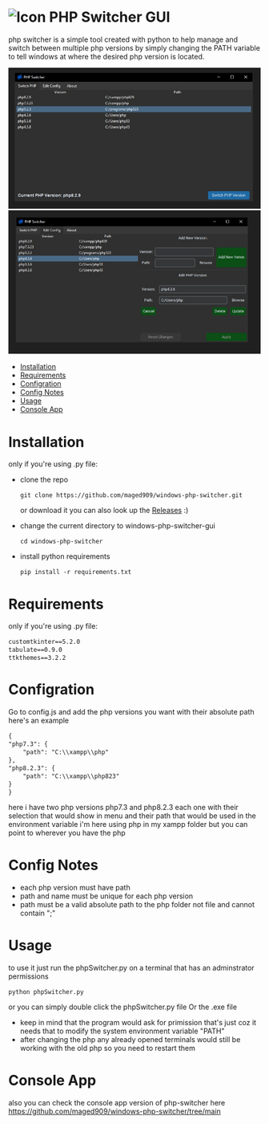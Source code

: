 <h1><span align="center">
  <img src="https://raw.githubusercontent.com/maged909/windows-php-switcher-gui/main/phpswitcher.ico" alt="Icon" width="40" height="40">
</span>
PHP Switcher GUI</h1>
php switcher is a simple tool created with python to help manage and switch between multiple php versions by simply changing the PATH variable to tell windows at where the desired php version is located.


![program picture](https://github.com/maged909/windows-php-switcher-gui/blob/main/phpSwitcherGUI.jpg)
![program picture](https://github.com/maged909/windows-php-switcher-gui/blob/main/phpSwitcherGUI-edit-tab.jpg)

- [Installation](#installation)
- [Requirements](#requirements)
- [Configration](#configration)
- [Config Notes](#config-notes)
- [Usage](#usage)
- [Console App](#console-app)


# Installation
only if you're using .py file:
-	clone the repo

		git clone https://github.com/maged909/windows-php-switcher.git
		
	or download it you can also look up the [Releases](https://github.com/maged909/windows-php-switcher/releases) :)

-	change the current directory to windows-php-switcher-gui

		cd windows-php-switcher
		
-	install python requirements

		pip install -r requirements.txt

# Requirements
only if you're using .py file:

	customtkinter==5.2.0
	tabulate==0.9.0
	ttkthemes==3.2.2

# Configration
Go to config.js and add the php versions you want with their absolute path
here's an example

	{
    "php7.3": {
        "path": "C:\\xampp\\php"
    },
    "php8.2.3": {
        "path": "C:\\xampp\\php823"
    }
	}
	
here i have two php versions php7.3 and php8.2.3 each one with their selection that would show in menu and their path that would be used in the environment variable
i'm here using php in my xampp folder but you can point to wherever you have the php 

# Config Notes
- each php version must have path
- path and name must be unique for each php version
- path must be a valid absolute path to the php folder not file and cannot contain ";"
	
	
# Usage
to use it just run the phpSwitcher.py on a terminal that has an adminstrator permissions

	python phpSwitcher.py

or you can simply double click the phpSwitcher.py file Or the .exe file
	
- keep in mind that the program would ask for primission that's just coz it needs that to modify the system environment variable "PATH"
- after changing the php any already opened terminals would still be working with the old php so you need to restart them

# Console App
also you can check the console app version of php-switcher here https://github.com/maged909/windows-php-switcher/tree/main


